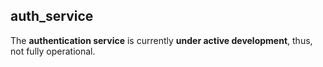 ## auth_service

The **authentication service** is currently **under active development**, thus, not fully operational.
